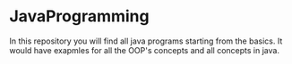 # JavaProgramming

In this repository you will find all java programs starting from the basics. It would have exapmles for all the OOP's concepts and all concepts in java.
